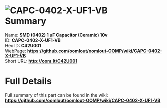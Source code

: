 
![CAPC-0402-X-UF1-VB](https://github.com/oomlout/oomlout-OOMP/blob/master/parts/CAPC-0402-X-UF1-VB/CAPC-0402-X-UF1-VB_420.jpg)   
Summary
=================
  
Name: __SMD (0402) 1 uF Capacitor (Ceramic) 10v__    
ID: __CAPC-0402-X-UF1-VB__   
Hex ID: __C42U001__   
WebPage: __https://github.com/oomlout/oomlout-OOMP/wiki/CAPC-0402-X-UF1-VB__   
Short URL: __http://oom.lt/C42U001__   

Full Details
==========================
Full summary of this part can be found in the wiki:   
__https://github.com/oomlout/oomlout-OOMP/wiki/CAPC-0402-X-UF1-VB__    

